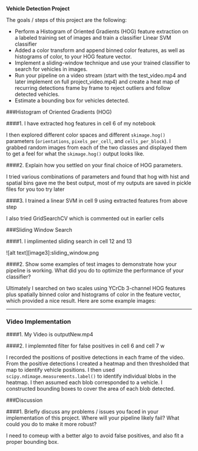 
**Vehicle Detection Project**

The goals / steps of this project are the following:

* Perform a Histogram of Oriented Gradients (HOG) feature extraction on a labeled training set of images and train a classifier Linear SVM classifier
* Added a color transform and append binned color features, as well as histograms of color, to your HOG feature vector. 
* Implement a sliding-window technique and use your trained classifier to search for vehicles in images.
* Run your pipeline on a video stream (start with the test_video.mp4 and later implement on full project_video.mp4) and create a heat map of recurring detections frame by frame to reject outliers and follow detected vehicles.
* Estimate a bounding box for vehicles detected.

[//]: # (Image References)
[image1]: car.png
[image11]:notcar.png
[image4]: sliding_window.ong
[image5]: bboxes_and_heat.png
[video1]: outputNew.mp4


###Histogram of Oriented Gradients (HOG)

####1. I have extracted hog features in cell 6 of my notebook

I then explored different color spaces and different `skimage.hog()` parameters (`orientations`, `pixels_per_cell`, and `cells_per_block`).  I grabbed random images from each of the two classes and displayed them to get a feel for what the `skimage.hog()` output looks like.

####2. Explain how you settled on your final choice of HOG parameters.

I tried various combinations of parameters and found that hog with hist and spatial bins gave me the best output, most of my outputs are saved in pickle files for you too try later

####3. I trained a linear SVM in cell 9 using extracted features from above step 

I also tried GridSearchCV which is commented out in earlier cells

###Sliding Window Search

####1. I implimented sliding search in cell 12 and 13

![alt text][image3]:sliding_window.png

####2. Show some examples of test images to demonstrate how your pipeline is working.  What did you do to optimize the performance of your classifier?

Ultimately I searched on two scales using YCrCb 3-channel HOG features plus spatially binned color and histograms of color in the feature vector, which provided a nice result.  Here are some example images:

[image5]: bboxes_and_heat.png
---

### Video Implementation

####1. My Video is outputNew.mp4


####2. I implemnted filter for false positives in cell 6 and cell 7 w

I recorded the positions of positive detections in each frame of the video.  From the positive detections I created a heatmap and then thresholded that map to identify vehicle positions.  I then used `scipy.ndimage.measurements.label()` to identify individual blobs in the heatmap.  I then assumed each blob corresponded to a vehicle.  I constructed bounding boxes to cover the area of each blob detected.  

###Discussion

####1. Briefly discuss any problems / issues you faced in your implementation of this project.  Where will your pipeline likely fail?  What could you do to make it more robust?

I need to comeup with a better algo to avoid false positives, and also fit a proper bounding box.
